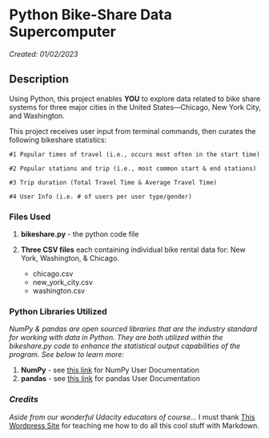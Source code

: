 
# Python Bike-Share Data Supercomputer
*Created: 01/02/2023*

## Description
Using Python, this project enables **YOU** to explore data related to bike share systems for three major cities in the United States—Chicago, New York City, and Washington.

This project receives user input from terminal commands, then curates the following bikeshare statistics:

    #1 Popular times of travel (i.e., occurs most often in the start time)

    #2 Popular stations and trip (i.e., most common start & end stations)

    #3 Trip duration (Total Travel Time & Average Travel Time)

    #4 User Info (i.e. # of users per user type/gender)

### Files Used
1. **bikeshare.py** - the python code file

2. **Three CSV files** each containing individual bike rental data for: New York, Washington, & Chicago.
    * chicago.csv
    * new_york_city.csv
    * washington.csv


### Python Libraries Utilized
*NumPy & pandas are open sourced libraries that are the industry standard for working with data in Python. They are both utilized within the bikeshare.py code to enhance the statistical output capabilities of the program. See below to learn more:*
1. **NumPy** - see [this link](https://numpy.org/doc/stable/) for NumPy User Documentation
2. **pandas** - see [this link](https://pandas.pydata.org/docs/) for pandas User Documentation


### *Credits*
*Aside from our wonderful Udacity educators of course...* I must thank [This Wordpress Site](https://wordpress.com/support/markdown-quick-reference/) for teaching me how to do all this cool stuff with Markdown.
